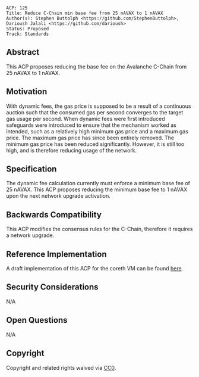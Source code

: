 ```text
ACP: 125
Title: Reduce C-Chain min base fee from 25 nAVAX to 1 nAVAX
Author(s): Stephen Buttolph <https://github.com/StephenButtolph>, Darioush Jalali <https://github.com/darioush>
Status: Proposed
Track: Standards
```

## Abstract

This ACP proposes reducing the base fee on the Avalanche C-Chain from 25 nAVAX to 1 nAVAX.

## Motivation

With dynamic fees, the gas price is supposed to be a result of a continuous auction such that the consumed gas per second converges to the target gas usage per second.
When dynamic fees were first introduced safeguards were introduced to ensure that the mechanism worked as intended, such as a relatively high minimum gas price and a maximum gas price.
The maximum gas price has since been entirely removed. The minimum gas price has been reduced significantly. However, it is still too high, and is therefore reducing usage of the network.

## Specification

The dynamic fee calculation currently must enforce a minimum base fee of 25 nAVAX.
This ACP proposes reducing the minimum base fee to 1 nAVAX upon the next network upgrade activation.

## Backwards Compatibility

This ACP modifies the consensus rules for the C-Chain, therefore it requires a network upgrade.

## Reference Implementation

A draft implementation of this ACP for the coreth VM can be found [here](https://github.com/ava-labs/coreth/pull/604/files).

## Security Considerations

N/A

## Open Questions

N/A

## Copyright

Copyright and related rights waived via [CC0](https://creativecommons.org/publicdomain/zero/1.0/).
